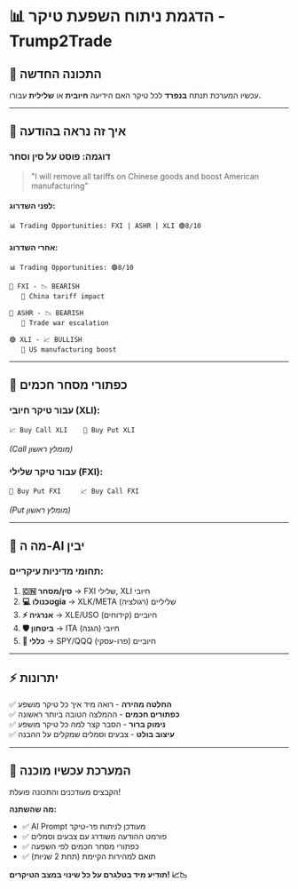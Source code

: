 # 📊 הדגמת ניתוח השפעת טיקר - Trump2Trade

## 🎯 **התכונה החדשה**

עכשיו המערכת תנתח **בנפרד** לכל טיקר האם הידיעה **חיובית** או **שלילית** עבורו.

---

## 📱 **איך זה נראה בהודעה**

### **דוגמה: פוסט על סין וסחר**

> "I will remove all tariffs on Chinese goods and boost American manufacturing"

#### **לפני השדרוג:**
```
📊 Trading Opportunities: FXI | ASHR | XLI 🟢8/10
```

#### **אחרי השדרוג:**
```
📊 Trading Opportunities: 🟢8/10

🔴 FXI - 📉 BEARISH
   💬 China tariff impact

🔴 ASHR - 📉 BEARISH  
   💬 Trade war escalation

🟢 XLI - 📈 BULLISH
   💬 US manufacturing boost
```

---

## 🔘 **כפתורי מסחר חכמים**

### **עבור טיקר חיובי (XLI):**
```
📈 Buy Call XLI    🔴 Buy Put XLI
```
*(Call מומלץ ראשון)*

### **עבור טיקר שלילי (FXI):**
```  
🔴 Buy Put FXI     📈 Buy Call FXI
```
*(Put מומלץ ראשון)*

---

## 🧠 **מה ה-AI יבין**

### **תחומי מדיניות עיקריים:**

1. **🇨🇳 סין/מסחר** → FXI שלילי, XLI חיובי
2. **💻 טכנולוgia** → XLK/META שליליים (רגולציה)  
3. **⚡ אנרגיה** → XLE/USO חיוביים (קידוחים)
4. **🛡️ ביטחון** → ITA חיובי (הגנה)
5. **🏦 כללי** → SPY/QQQ חיוביים (פרו-עסקי)

---

## ⚡ **יתרונות**

✅ **החלטה מהירה** - רואה מיד איך כל טיקר מושפע  
✅ **כפתורים חכמים** - ההמלצה הטובה ביותר ראשונה  
✅ **נימוק ברור** - הסבר קצר למה כל טיקר מושפע  
✅ **עיצוב בולט** - צבעים וסמלים שמקלים על ההבנה  

---

## 🚀 **המערכת עכשיו מוכנה**

הקבצים מעודכנים והתכונה פועלת!

**מה שהשתנה:**
- ✅ AI Prompt מעודכן לניתוח פר-טיקר  
- ✅ פורמט ההודעה משודרג עם צבעים וסמלים
- ✅ כפתורי מסחר חכמים לפי השפעה
- ✅ תואם למהירות הקיימת (תחת 2 שניות)

**תודיע מיד בטלגרם על כל שינוי במצב הטיקרים! 📈📉**